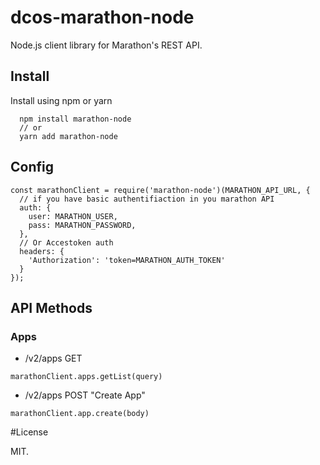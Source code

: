 # dcos-marathon-node

Node.js client library for Marathon's REST API.

## Install

Install using npm or yarn

```
  npm install marathon-node
  // or
  yarn add marathon-node
```

## Config

```
const marathonClient = require('marathon-node')(MARATHON_API_URL, {
  // if you have basic authentifiaction in you marathon API
  auth: {
    user: MARATHON_USER,
    pass: MARATHON_PASSWORD,
  },
  // Or Accestoken auth
  headers: {
    'Authorization': 'token=MARATHON_AUTH_TOKEN'
  }
});
```

## API Methods

### Apps

- /v2/apps GET

```
marathonClient.apps.getList(query)
```

- /v2/apps POST "Create App"

```
marathonClient.app.create(body)
```

#License

MIT.
